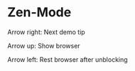 # Zen-Mode

Arrow right: Next demo tip

Arrow up: Show browser

Arrow left: Rest browser after unblocking
